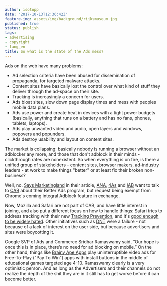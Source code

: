 ```yaml
---
author: isotopp
date: "2017-10-13T12:36:42Z"
feature-img: assets/img/background/rijksmuseum.jpg
published: true
status: publish
tags:
- advertising
- copyright
- lang_en
title: So what is the state of the Ads mess?
---
```

Ads on the web have many problems:

- Ad selection criteria have been abused for dissemination of propaganda,
for targeted malware attacks. 
- Content sites have basically lost the control over what kind of stuff they
deliver through the ad-space on their site.
- Tracking is increasingly a concern for users. 
- Ads bloat sites, slow down page display times and mess with peoples mobile
data plans.
- Ads use power and create heat in devices with a tight power budgets
(basically, anything that runs on a battery and has no fans, phones,
tablets, laptops).
- Ads play unwanted video and audio, open layers and windows, popovers and
popunders.
- Ads destroy usability and layout on content sites.

The market is collapsing: basically nobody is running a browser without an
adblocker any more, and those that don't adblock in their minds -
clickthrough rates are nonexistent. So when everything is on fire, is there
a unified group of stakeholders - content sites, browser makers, ad-industry
leaders - at work to make things "better" or at least fix their broken
non-business? 

Well, no. [Says Marketingland](https://marketingland.com/industry-groups-self-regulatory-program-coalition-for-better-ads-226109)
in their article,
[ANA](https://en.wikipedia.org/wiki/Association_of_National_Advertisers),
[4As](https://en.wikipedia.org/wiki/American_Association_of_Advertising_Agencies)
and [IAB](https://en.wikipedia.org/wiki/Interactive_Advertising_Bureau) want
to talk to [CAB](https://www.betterads.org/) about their Better Ads program,
but request being exempt from Chrome's coming integral Adblock feature in
exchange.

Now, Mozilla and Safari are not part of CAB, and have little interest in
joining, and also put a different focus on how to handle things: Safari
tries to address tracking with their new 
[Tracking Prevention](https://marketingland.com/apple-safari-intelligent-ad-tracking-what-we-know-216865),
and it's
[good enough to be widely hated](https://martechtoday.com/digital-advertising-industry-responds-apple-intelligent-tracking-prevention-204141).
Other initiatives such as [DNT](https://en.wikipedia.org/wiki/Do_Not_Track)
were a failure - not because of a lack of interest on the user side, but
because advertisers and sites were boycotting it. 

Google SVP of Ads and
Commerce Sridhar Ramaswamy said, “Our hope is once this is in place, there’s
no need for ad blocking on mobile.” On the other hand, things like [
Brainy Ape Apps](https://play.google.com/store/apps/details?id=com.puzzlingapps.spelling.nl.free)
play uninterruptible video ads for Free-To-Play ("Pay To Win") apps with
install buttons in the middle of educational games targeted age 4-10.
Ramaswamy clearly is a very optimistic person. And as long as the
Advertisers and their channels do not realize the depth of the shit they are
in it still has to get worse before it can become better.
